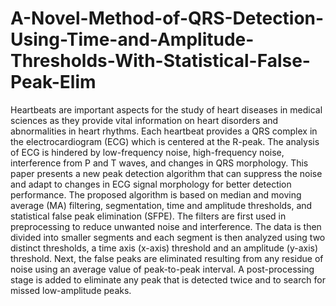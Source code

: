 # A-Novel-Method-of-QRS-Detection-Using-Time-and-Amplitude-Thresholds-With-Statistical-False-Peak-Elim

Heartbeats are important aspects for the study of heart diseases in medical sciences as they provide vital information on heart disorders and abnormalities in heart rhythms. Each heartbeat provides a QRS complex in the electrocardiogram (ECG) which is centered at the R-peak. The analysis of ECG is hindered by low-frequency noise, high-frequency noise, interference from P and T waves, and changes in QRS morphology. This paper presents a new peak detection algorithm that can suppress the noise and adapt to changes in ECG signal morphology for better detection performance. The proposed algorithm is based on median and moving average (MA) filtering, segmentation, time and amplitude thresholds, and statistical false peak elimination (SFPE). The filters are first used in preprocessing to reduce unwanted noise and interference. The data is then divided into smaller segments and each segment is then analyzed using two distinct thresholds, a time axis (x-axis) threshold and an amplitude (y-axis) threshold. Next, the false peaks are eliminated resulting from any residue of noise using an average value of peak-to-peak interval. A post-processing stage is added to eliminate any peak that is detected twice and to search for missed low-amplitude peaks.

